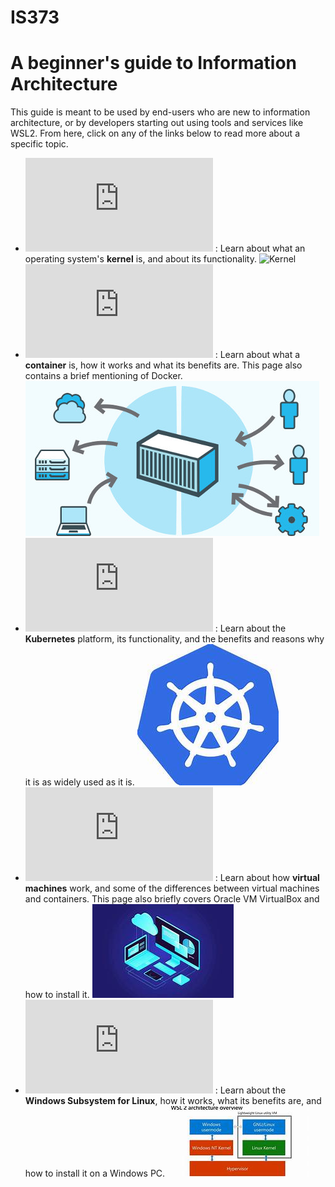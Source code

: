 # IS373

# A beginner's guide to Information Architecture
This guide is meant to be used by end-users who are new to information architecture, or by developers starting out using tools and services like WSL2. From here, click on any of the links below to read more about a specific topic.

* ![Kernel](https://github.com/dfianuale/IS373/blob/main/kernel.md) : Learn about what an operating system's **kernel** is, and about its functionality.
![Kernel](https://github.com/swk5-njit/IS373/blob/main/graphics/kern.png)
* ![Containerization](https://github.com/dfianuale/IS373/blob/main/containerization.md) : Learn about what a **container** is, how it works and what its benefits are. This page also contains a brief mentioning of Docker.
![Containerization](https://github.com/dfianuale/IS373/blob/main/graphics/c3.jpg)
* ![Kubernetes](https://github.com/dfianuale/IS373/blob/main/kubernetes.md) : Learn about the **Kubernetes** platform, its functionality, and the benefits and reasons why it is as widely used as it is.
![Kubernetes](https://github.com/dfianuale/IS373/blob/main/graphics/kuber.jpg)
* ![Virtualization](https://github.com/dfianuale/IS373/blob/main/virtualization.md) : Learn about how **virtual machines** work, and some of the differences between virtual machines and containers. This page also briefly covers Oracle VM VirtualBox and how to install it.
![Virtualization](https://github.com/dfianuale/IS373/blob/main/graphics/v3.jpg)
* ![WSL2](https://github.com/dfianuale/IS373/blob/main/wsl2.md) : Learn about the **Windows Subsystem for Linux**, how it works, what its benefits are, and how to install it on a Windows PC.
![WSL2](https://github.com/dfianuale/IS373/blob/main/graphics/WSL.jpg)


